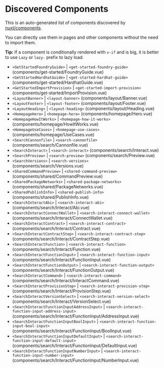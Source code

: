 # Discovered Components

This is an auto-generated list of components discovered by [nuxt/components](https://github.com/nuxt/components).

You can directly use them in pages and other components without the need to import them.

**Tip:** If a component is conditionally rendered with `v-if` and is big, it is better to use `Lazy` or `lazy-` prefix to lazy load.

- `<GetStartedFoundryGuide>` | `<get-started-foundry-guide>` (components/get-started/FoundryGuide.vue)
- `<GetStartedHardhatGuide>` | `<get-started-hardhat-guide>` (components/get-started/HardhatGuide.vue)
- `<GetStartedImportProvision>` | `<get-started-import-provision>` (components/get-started/ImportProvision.vue)
- `<LayoutBanner>` | `<layout-banner>` (components/layout/Banner.vue)
- `<LayoutFooter>` | `<layout-footer>` (components/layout/Footer.vue)
- `<LayoutHeading>` | `<layout-heading>` (components/layout/Heading.vue)
- `<HomepageHero>` | `<homepage-hero>` (components/homepage/Hero.vue)
- `<HomepageHowItWorks>` | `<homepage-how-it-works>` (components/homepage/HowItWorks.vue)
- `<HomepageUseCases>` | `<homepage-use-cases>` (components/homepage/UseCases.vue)
- `<SearchCannonfile>` | `<search-cannonfile>` (components/search/Cannonfile.vue)
- `<SearchInteract>` | `<search-interact>` (components/search/Interact.vue)
- `<SearchPreview>` | `<search-preview>` (components/search/Preview.vue)
- `<SearchVersions>` | `<search-versions>` (components/search/Versions.vue)
- `<SharedCommandPreview>` | `<shared-command-preview>` (components/shared/CommandPreview.vue)
- `<SharedPackageNetworks>` | `<shared-package-networks>` (components/shared/PackageNetworks.vue)
- `<SharedPublishInfo>` | `<shared-publish-info>` (components/shared/PublishInfo.vue)
- `<SearchInteractAbi>` | `<search-interact-abi>` (components/search/Interact/Abi.vue)
- `<SearchInteractConnectWallet>` | `<search-interact-connect-wallet>` (components/search/Interact/ConnectWallet.vue)
- `<SearchInteractContract>` | `<search-interact-contract>` (components/search/Interact/Contract.vue)
- `<SearchInteractContractStep>` | `<search-interact-contract-step>` (components/search/Interact/ContractStep.vue)
- `<SearchInteractFunction>` | `<search-interact-function>` (components/search/Interact/Function.vue)
- `<SearchInteractFunctionInput>` | `<search-interact-function-input>` (components/search/Interact/FunctionInput.vue)
- `<SearchInteractFunctionOutput>` | `<search-interact-function-output>` (components/search/Interact/FunctionOutput.vue)
- `<SearchInteractCommand>` | `<search-interact-command>` (components/search/Interact/InteractCommand.vue)
- `<SearchInteractProvisionStep>` | `<search-interact-provision-step>` (components/search/Interact/ProvisionStep.vue)
- `<SearchInteractVersionSelect>` | `<search-interact-version-select>` (components/search/Interact/VersionSelect.vue)
- `<SearchInteractFunctionInputAddressInput>` | `<search-interact-function-input-address-input>` (components/search/Interact/FunctionInput/AddressInput.vue)
- `<SearchInteractFunctionInputBoolInput>` | `<search-interact-function-input-bool-input>` (components/search/Interact/FunctionInput/BoolInput.vue)
- `<SearchInteractFunctionInputDefaultInput>` | `<search-interact-function-input-default-input>` (components/search/Interact/FunctionInput/DefaultInput.vue)
- `<SearchInteractFunctionInputNumberInput>` | `<search-interact-function-input-number-input>` (components/search/Interact/FunctionInput/NumberInput.vue)
